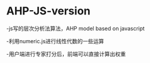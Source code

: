 # AHP-JS-version
-js写的层次分析法算法，AHP model based on javascript

-利用numeric.js进行线性代数的一些运算

-用户端进行专家打分后，前端可以直接计算出权重
